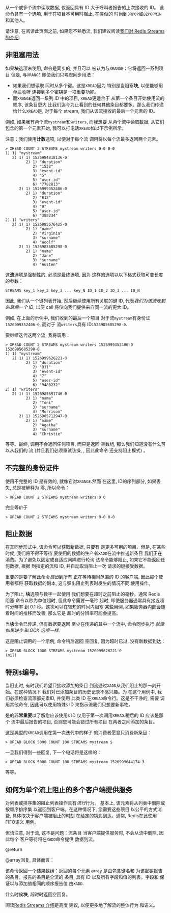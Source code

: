 从一个或多个流中读取数据, 仅返回具有
ID 大于呼叫者报告的上次接收的 ID。
此命令具有一个选项, 用于在项目不可用时阻止, 在类似的
时尚到`BRPOP`或`BZPOPMIN`和其他人。

请注意, 在阅读此页面之前, 如果您不熟悉流, 
我们建议阅读[我们对 Redis Streams 的介绍](/topics/streams-intro).

## 非阻塞用法

如果**块**选项未使用, 命令是同步的, 并且可以
被认为与`XRANGE`：它将返回一系列项目
但是, 与`XRANGE`
即使我们只考虑同步用法：

*   如果我们想读取
    同时从多个键。这是`XREAD`因为
    特别是当阻塞**块**, 以便能够用单曲收听
    连接到多个密钥是一项重要功能。
*   而`XRANGE`返回一系列 ID 中的项目, `XREAD`更适合于
    从第一个条目开始使用流的顺序, 该条目更大
    比我们迄今为止看到的任何其他条目都要多。那么我们传递给什么`XREAD`是, 对于每个
    stream, 我们从该流接收的最后一个元素的 ID。

例如, 如果我有两个流`mystream`和`writers`, 而我想要
从两个流中读取数据, 从它们包含的第一个元素开始, 
我可以打电话`XREAD`如以下示例所示。

注意：我们使用**计数**选项, 以便对于每个流
调用将以每个流最多返回两个元素。

    > XREAD COUNT 2 STREAMS mystream writers 0-0 0-0
    1) 1) "mystream"
       2) 1) 1) 1526984818136-0
             2) 1) "duration"
                2) "1532"
                3) "event-id"
                4) "5"
                5) "user-id"
                6) "7782813"
          2) 1) 1526999352406-0
             2) 1) "duration"
                2) "812"
                3) "event-id"
                4) "9"
                5) "user-id"
                6) "388234"
    2) 1) "writers"
       2) 1) 1) 1526985676425-0
             2) 1) "name"
                2) "Virginia"
                3) "surname"
                4) "Woolf"
          2) 1) 1526985685298-0
             2) 1) "name"
                2) "Jane"
                3) "surname"
                4) "Austen"

这**流**选项是强制性的, 必须是最终选项, 因为
这样的选项以以下格式获取可变长度的参数：

    STREAMS key_1 key_2 key_3 ... key_N ID_1 ID_2 ID_3 ... ID_N

因此, 我们从一个键列表开始, 然后继续使用所有关联的键
ID, 代表*我们为该流收到的最后一个 ID*, 以便
call 将仅向我们提供来自同一流的更大 ID。

例如, 在上面的示例中, 我们收到的最后一个项目
对于流`mystream`有身份证`1526999352406-0`, 而对于
流`writers`具有 ID`1526985685298-0`.

要继续迭代这两个流, 我将调用：

    > XREAD COUNT 2 STREAMS mystream writers 1526999352406-0 1526985685298-0
    1) 1) "mystream"
       2) 1) 1) 1526999626221-0
             2) 1) "duration"
                2) "911"
                3) "event-id"
                4) "7"
                5) "user-id"
                6) "9488232"
    2) 1) "writers"
       2) 1) 1) 1526985691746-0
             2) 1) "name"
                2) "Toni"
                3) "surname"
                4) "Morrison"
          2) 1) 1526985712947-0
             2) 1) "name"
                2) "Agatha"
                3) "surname"
                4) "Christie"

等等。最终, 调用不会返回任何项目, 而只是返回
空数组, 那么我们知道没有什么可以从我们的
流 (并且我们必须重试该操, , 因此此命令
还支持阻止模式) 。

## 不完整的身份证件

使用不完整的 ID 是有效的, 就像它对`XRANGE`.然而
在这里, ID的序列部分, 如果丢失, 总是被解释为
零, 所以命令：

    > XREAD COUNT 2 STREAMS mystream writers 0 0

完全等价于

    > XREAD COUNT 2 STREAMS mystream writers 0-0 0-0

## 阻止数据

在其同步形式中, 该命令可以获取新数据, 只要有
是更多可用的项目。但是, 在某些时候, 我们将不得不等待
要使用的数据的生产者`XADD`在流中推送新条目
我们正在消费。为了避免以固定或自适应间隔进行轮询
该命令能够阻止, 如果它不能返回任何数据, 根据
到指定的流和 ID, 并自动取消阻止一次
请求的键接受数据。

重要的是要了解此命令*扇出*到所有
正在等待相同范围的 ID 的客户端, 因此每个使用者都将
获取数据的副本, 这与弹出阻止列表时发生的情况不同
使用操作。

为了阻止, **块**选项与数字一起使用
我们想要在超时之前阻止的毫秒。通常 Redis 阻塞
命令以秒为单位超时, 但此命令需要一毫秒
超时, 即使服务器通常具有接近超时分辨率
到 0.1 秒。这次可以在较短的时间内阻塞
某些用例, 如果服务器内部会随着时间的推移而改善, 那么它是
超时的分辨率可能会提高。

当**块**命令已传递, 但有数据要返回
至少在传递的其中一个流中, 命令同步执行
*就像如果缺少 BLOCK 选项一样*.

这是阻止调用的一个示例, 命令稍后返回
空回复, 因为超时已过, 没有新数据到达：

    > XREAD BLOCK 1000 STREAMS mystream 1526999626221-0
    (nil)

## 特别`$`编号。

当阻止时, 有时我们希望只接收添加的条目
到流通过`XADD`从我们阻止的那一刻开始。在这种情况下
我们对已添加条目的历史记录不感兴趣。为
在这个用例中, 我们必须检查流顶部元素ID, 并使用
此类 ID 在`XREAD`命令行。这是不干净的, 需要
调用其他命令, 因此可以使用特殊`$`
ID 来指示流我们只想要新事物。

是的**非常重要**以了解您应该使用`$`
ID 仅用于第一次调用`XREAD`.稍后的 ID 应该是那个
流中最后报告的项目, 否则您可能会错过所有项目
在两者之间添加的条目。

这是典型的`XREAD`调用在第一次迭代中的样子
的消费者愿意只消费新条目：

    > XREAD BLOCK 5000 COUNT 100 STREAMS mystream $

一旦我们得到一些回复, 下一个电话将是这样的：

    > XREAD BLOCK 5000 COUNT 100 STREAMS mystream 1526999644174-3

等等。

## 如何为单个流上阻止的多个客户端提供服务

对列表或排序集的阻止列表操作具有*流行*行为。
基本上, 该元素将从列表中删除或按顺序排序集
以返回到客户端。在这种情况下, 您需要这些项目
以公平的方式消费, 具体取决于客户端被阻止的时刻
在给定的钥匙到达。通常, Redis在此使用FIFO语义
用例。

但请注意, 对于流, 这不是问题：流条目
当客户端提供服务时, 不会从流中删除, 因此每个
客户等待将在`XADD`命令提供
数据到流。

@return

@array回复, 具体而言：

该命令返回一个结果数组：返回的每个元素
array 是由包含键名和
为该密钥报告的条目。报告的条目是全流的
条目, 具有 ID 以及所有字段和值的列表。字段和
保证以与添加值相同的顺序报告值
由`XADD`.

什么时候**块**, 超时时返回空回复。

阅读[Redis Streams 介绍](/topics/streams-intro)是高度
建议, 以便更多地了解流的整体行为
和语义。
